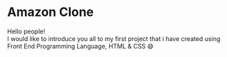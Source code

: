 # Amazon Clone
Hello people!
<br>
I would like to introduce you all to my first project that i have created using Front End Programming Language, HTML & CSS 😄

